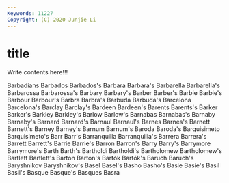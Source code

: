 ```yaml
---
Keywords: 11227
Copyright: (C) 2020 Junjie Li
---
```


# title

Write contents here!!!
 
Barbadians 
Barbados
Barbados's 
Barbara 
Barbara's 
Barbarella 
Barbarella's 
Barbarossa 
Barbarossa's 
Barbary 
Barbary's 
Barber
Barber's 
Barbie 
Barbie's 
Barbour 
Barbour's 
Barbra 
Barbra's 
Barbuda 
Barbuda's 
Barcelona
Barcelona's 
Barclay 
Barclay's 
Bardeen 
Bardeen's 
Barents 
Barents's 
Barker 
Barker's 
Barkley
Barkley's 
Barlow 
Barlow's 
Barnabas 
Barnabas's 
Barnaby 
Barnaby's 
Barnard 
Barnard's 
Barnaul
Barnaul's 
Barnes 
Barnes's 
Barnett 
Barnett's 
Barney 
Barney's 
Barnum 
Barnum's 
Baroda
Baroda's 
Barquisimeto 
Barquisimeto's 
Barr 
Barr's 
Barranquilla 
Barranquilla's 
Barrera 
Barrera's 
Barrett
Barrett's 
Barrie 
Barrie's 
Barron 
Barron's 
Barry 
Barry's 
Barrymore 
Barrymore's 
Barth
Barth's 
Bartholdi 
Bartholdi's 
Bartholomew 
Bartholomew's 
Bartlett 
Bartlett's 
Barton 
Barton's 
Bartók
Bartók's 
Baruch 
Baruch's 
Baryshnikov 
Baryshnikov's 
Basel 
Basel's 
Basho 
Basho's 
Basie
Basie's 
Basil 
Basil's 
Basque 
Basque's 
Basques 
Basra 
